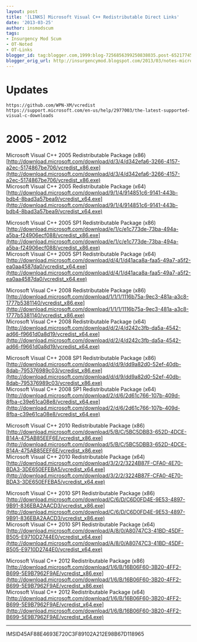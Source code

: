 ```yaml
---
layout: post
title: '[LINKS] Microsoft Visual C++ Redistributable Direct Links'
date: '2013-03-25'
author: insmodscum
tags:
- Insurgency Mod Scum
- OT-Noted
- OT-Links
blogger_id: tag:blogger.com,1999:blog-7256856399250838035.post-6521774577560237294
blogger_orig_url: http://insurgencymod.blogspot.com/2013/03/notes-microsoft-visual-c.html
---
```


<!-- more -->

# Updates #

~~~
https://github.com/WPN-XM/vcredist
https://support.microsoft.com/en-us/help/2977003/the-latest-supported-visual-c-downloads
~~~

# 2005 - 2012 #

Microsoft Visual C++ 2005 Redistributable Package (x86)  
[http://download.microsoft.com/download/d/3/4/d342efa6-3266-4157-a2ec-5174867be706/vcredist_x86.exe](http://download.microsoft.com/download/d/3/4/d342efa6-3266-4157-a2ec-5174867be706/vcredist_x86.exe)  
Microsoft Visual C++ 2005 Redistributable Package (x64)  
[http://download.microsoft.com/download/9/1/4/914851c6-9141-443b-bdb4-8bad3a57bea9/vcredist_x64.exe](http://download.microsoft.com/download/9/1/4/914851c6-9141-443b-bdb4-8bad3a57bea9/vcredist_x64.exe)  
  
Microsoft Visual C++ 2005 SP1 Redistributable Package (x86)  
[http://download.microsoft.com/download/e/1/c/e1c773de-73ba-494a-a5ba-f24906ecf088/vcredist_x86.exe](http://download.microsoft.com/download/e/1/c/e1c773de-73ba-494a-a5ba-f24906ecf088/vcredist_x86.exe)  
Microsoft Visual C++ 2005 SP1 Redistributable Package (x64)  
[http://download.microsoft.com/download/d/4/1/d41aca8a-faa5-49a7-a5f2-ea0aa4587da0/vcredist_x64.exe](http://download.microsoft.com/download/d/4/1/d41aca8a-faa5-49a7-a5f2-ea0aa4587da0/vcredist_x64.exe)  
  
Microsoft Visual C++ 2008 Redistributable Package (x86)  
[http://download.microsoft.com/download/1/1/1/1116b75a-9ec3-481a-a3c8-1777b5381140/vcredist_x86.exe](http://download.microsoft.com/download/1/1/1/1116b75a-9ec3-481a-a3c8-1777b5381140/vcredist_x86.exe)  
Microsoft Visual C++ 2008 Redistributable Package (x64)  
[http://download.microsoft.com/download/d/2/4/d242c3fb-da5a-4542-ad66-f9661d0a8d19/vcredist_x64.exe](http://download.microsoft.com/download/d/2/4/d242c3fb-da5a-4542-ad66-f9661d0a8d19/vcredist_x64.exe)  
  
Microsoft Visual C++ 2008 SP1 Redistributable Package (x86)  
[http://download.microsoft.com/download/d/d/9/dd9a82d0-52ef-40db-8dab-795376989c03/vcredist_x86.exe](http://download.microsoft.com/download/d/d/9/dd9a82d0-52ef-40db-8dab-795376989c03/vcredist_x86.exe)  
Microsoft Visual C++ 2008 SP1 Redistributable Package (x64)  
[http://download.microsoft.com/download/2/d/6/2d61c766-107b-409d-8fba-c39e61ca08e8/vcredist_x64.exe](http://download.microsoft.com/download/2/d/6/2d61c766-107b-409d-8fba-c39e61ca08e8/vcredist_x64.exe)  
  
Microsoft Visual C++ 2010 Redistributable Package (x86)  
[http://download.microsoft.com/download/5/B/C/5BC5DBB3-652D-4DCE-B14A-475AB85EEF6E/vcredist_x86.exe](http://download.microsoft.com/download/5/B/C/5BC5DBB3-652D-4DCE-B14A-475AB85EEF6E/vcredist_x86.exe)  
Microsoft Visual C++ 2010 Redistributable Package (x64)  
[http://download.microsoft.com/download/3/2/2/3224B87F-CFA0-4E70-BDA3-3DE650EFEBA5/vcredist_x64.exe](http://download.microsoft.com/download/3/2/2/3224B87F-CFA0-4E70-BDA3-3DE650EFEBA5/vcredist_x64.exe)  
  
Microsoft Visual C++ 2010 SP1 Redistributable Package (x86)  
[http://download.microsoft.com/download/C/6/D/C6D0FD4E-9E53-4897-9B91-836EBA2AACD3/vcredist_x86.exe](http://download.microsoft.com/download/C/6/D/C6D0FD4E-9E53-4897-9B91-836EBA2AACD3/vcredist_x86.exe)  
Microsoft Visual C++ 2010 SP1 Redistributable Package (x64)  
[http://download.microsoft.com/download/A/8/0/A80747C3-41BD-45DF-B505-E9710D2744E0/vcredist_x64.exe](http://download.microsoft.com/download/A/8/0/A80747C3-41BD-45DF-B505-E9710D2744E0/vcredist_x64.exe)  
  
Microsoft Visual C++ 2012 Redistributable Package (x86)  
[http://download.microsoft.com/download/1/6/B/16B06F60-3B20-4FF2-B699-5E9B7962F9AE/vcredist_x86.exe](http://download.microsoft.com/download/1/6/B/16B06F60-3B20-4FF2-B699-5E9B7962F9AE/vcredist_x86.exe)  
Microsoft Visual C++ 2012 Redistributable Package (x64)  
[http://download.microsoft.com/download/1/6/B/16B06F60-3B20-4FF2-B699-5E9B7962F9AE/vcredist_x64.exe](http://download.microsoft.com/download/1/6/B/16B06F60-3B20-4FF2-B699-5E9B7962F9AE/vcredist_x64.exe)  

---

IMSID45AF88E4693E720C3F89102A212E98B67D118965